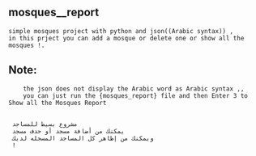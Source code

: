 

 ## mosques__report
   	simple mosques project with python and json((Arabic syntax)) ,
	in this prject you can add a mosque or delete one or show all the mosques !.
 ## Note:
        the json does not display the Arabic word as Arabic syntax ,,
        you can just run the {mosques_report} file and then Enter 3 to 
	Show all the Mosques Report
	
	
	 مشروع بسيط للمساجد 
	 يمكنك من أضافة مسجد أو حدف مسجد
	 ويمكنك من إظاهر كل المساجد المسجله لديك 
	 !

